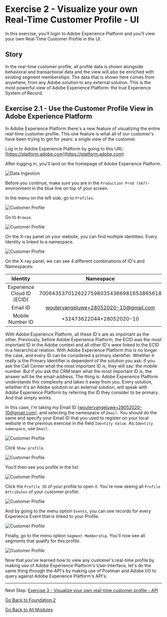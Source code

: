 # Exercise 2 - Visualize your own Real-Time Customer Profile - UI

In this exercise, you'll login to Adobe Experience Platform and you'll view your own Real-Time Customer Profile in the UI.

## Story

In the real-time customer profile, all profile data is shown alongside behavioral and transactional data and the view will also be enriched with existing segment memberships. The data that is shown here comes from anywhere, from any Adobe solution to any external solution. This is the most powerful view of Adobe Experience Platform: the true Experience System of Record.

## Exercise 2.1 - Use the Customer Profile View in Adobe Experience Platform

In Adobe Experience Platform there's a new feature of visualizing the entire real-time customer profile. This one feature is what all of our customer's have been trying to get for years: a single view of the customer.

Log in to Adobe Experience Platform by going to this URL: [https://platform.adobe.com](https://platform.adobe.com).

After logging in, you'll land on the homepage of Adobe Experience Platform.

![Data Ingestion](./images/home.png)

Before you continue, make sure you are in the ``Production Prod (VA7)``-environment in the blue line on top of your screen.

In the menu on the left side, go to ```Profiles```.

![Customer Profile](./images/homemenu.png)

Go to ``Browse``.

![Customer Profile](./images/findaprofile.png)

On the X-ray panel on your website, you can find multiple identities. Every Identity is linked to a namespace.

![Customer Profile](./images/identities.png)

On the X-ray panel, we can see 4 different combinations of ID's and Namespaces:

| Identity     | Namespace       |
|:-------------:| :---------------:|
| Experience Cloud ID (ECID)          | 70064353701262275980354366981653865618 |
| Email ID          | woutervangeluwe+28052020-10@gmail.com|
| Mobile Number ID          | +32473622044+28052020-10|

With Adobe Experience Platform, all these ID's are as important as the other. Previously, before Adobe Experience Platform, the ECID was the most important ID in the Adobe context and all other ID's were linked to the ECID in a hierarchical relation.
With Adobe Experience Platform this is no longer the case, and every ID can be considered a primary identifier. Whether it really is the Primary Identifier is dependent of the solution you ask: if you ask the Call Center what the most important ID is, they will say: the mobile number. But if you ask the CRM team what the most important ID is, the answer will be the email-address. The thing is: Adobe Experience Platform understands this complexity and takes it away from you. Every solution, whether it's an Adobe solution or an external solution, will speak with Adobe Experience Platform by referring the ID they consider to be primary. And that simply works.

In this case, I'm taking my Email ID (woutervangeluwe+28052020-10@gmail.com), and selecting the namespace of ```Email```.
You should do the same and specify your Email ID that you used to register on your local website in the previous exercise in the field ``Identity Value``. As ``Identity namespace``, use ``Email``.

![Customer Profile](./images/popupecid.png)

Click ``Show profile``.

![Customer Profile](./images/showprofile.png)

You'll then see you profile in the list:

![Customer Profile](./images/showprofileid.png)

Click the ``Profile ID`` of your profile to open it. You're now seeing all ``Profile Attributes`` of your customer profile.

![Customer Profile](./images/profile.png)

And by going to the menu option ```Events```, you can see records for every Experience Event that is linked to your Profile.

![Customer Profile](./images/profileee.png)

Finally, go to the menu option ```Segment Membership```. You'll now see all segments that qualify for this profile.

![Customer Profile](./images/profileseg.png)

Now that you've learned how to view any customer's real-time profile by making use of Adobe Experience Platform's User Interface, let's do the same thing through the API's by making use of Postman and Adobe I/O to query against Adobe Experience Platform's API's.

---
Next Step: [Exercise 3 - Visualize your own real-time customer profile - API](./ex3.md)

[Go Back to Foundation 2](./README.md)

[Go Back to All Modules](../../README.md)
